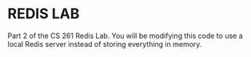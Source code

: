 # REDIS LAB

Part 2 of the CS 261 Redis Lab. You will be modifying this code to
use a local Redis server instead of storing everything in memory.

